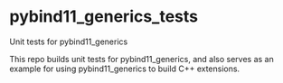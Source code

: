 # pybind11_generics_tests
Unit tests for pybind11_generics

This repo builds unit tests for pybind11_generics, and also serves as an example for using
pybind11_generics to build C++ extensions.
